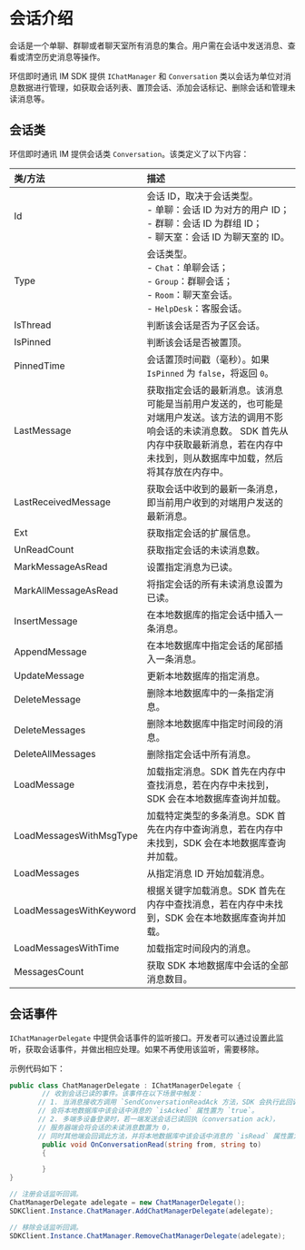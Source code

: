 # 会话介绍

<Toc />

会话是一个单聊、群聊或者聊天室所有消息的集合。用户需在会话中发送消息、查看或清空历史消息等操作。

环信即时通讯 IM SDK 提供 `IChatManager` 和 `Conversation` 类以会话为单位对消息数据进行管理，如获取会话列表、置顶会话、添加会话标记、删除会话和管理未读消息等。

## 会话类

环信即时通讯 IM 提供会话类 `Conversation`。该类定义了以下内容：

| 类/方法  | 描述         |
| :--------- | :------- | 
| Id   | 会话 ID，取决于会话类型。<br/> - 单聊：会话 ID 为对方的用户 ID；<br/> - 群聊：会话 ID 为群组 ID；<br/> - 聊天室：会话 ID 为聊天室的 ID。  |
| Type    | 会话类型。<br/> - `Chat`：单聊会话；<br/> - `Group`：群聊会话；<br/> - `Room`：聊天室会话。 <br/> - `HelpDesk`：客服会话。         |
| IsThread   | 判断该会话是否为子区会话。         |
| IsPinned | 判断该会话是否被置顶。         |
| PinnedTime   | 会话置顶时间戳（毫秒）。如果 `IsPinned` 为 `false`，将返回 `0`。         |
| LastMessage  | 获取指定会话的最新消息。该消息可能是当前用户发送的，也可能是对端用户发送。该方法的调用不影响会话的未读消息数。 SDK 首先从内存中获取最新消息，若在内存中未找到，则从数据库中加载，然后将其存放在内存中。 |
| LastReceivedMessage   | 获取会话中收到的最新一条消息，即当前用户收到的对端用户发送的最新消息。  |
| Ext       | 获取指定会话的扩展信息。         |
| UnReadCount       | 获取指定会话的未读消息数。         |
| MarkMessageAsRead  | 设置指定消息为已读。         |
| MarkAllMessageAsRead  | 将指定会话的所有未读消息设置为已读。        |
| InsertMessage        | 在本地数据库的指定会话中插入一条消息。         |
| AppendMessage        | 在本地数据库中指定会话的尾部插入一条消息。         |
| UpdateMessage        | 更新本地数据库的指定消息。         |
| DeleteMessage        | 删除本地数据库中的一条指定消息。         |
| DeleteMessages       | 删除本地数据库中指定时间段的消息。         |
| DeleteAllMessages    | 删除指定会话中所有消息。         |
| LoadMessage          | 加载指定消息。SDK 首先在内存中查找消息，若在内存中未找到，SDK 会在本地数据库查询并加载。         |
| LoadMessagesWithMsgType        | 加载特定类型的多条消息。SDK 首先在内存中查询消息，若在内存中未找到，SDK 会在本地数据库查询并加载。         |
| LoadMessages         |  从指定消息 ID 开始加载消息。        |
| LoadMessagesWithKeyword        | 根据关键字加载消息。SDK 首先在内存中查找消息，若在内存中未找到，SDK 会在本地数据库查询并加载。         |
| LoadMessagesWithTime        | 加载指定时间段内的消息。         |
| MessagesCount       | 获取 SDK 本地数据库中会话的全部消息数目。         |


## 会话事件

`IChatManagerDelegate` 中提供会话事件的监听接口。开发者可以通过设置此监听，获取会话事件，并做出相应处理。如果不再使用该监听，需要移除。

示例代码如下：

```csharp
public class ChatManagerDelegate : IChatManagerDelegate {
        // 收到会话已读的事件。该事件在以下场景中触发：
       // 1. 当消息接收方调用 `SendConversationReadAck 方法，SDK 会执行此回调，
       // 会将本地数据库中该会话中消息的 `isAcked` 属性置为 `true`。
       // 2. 多端多设备登录时，若一端发送会话已读回执（conversation ack），
       // 服务器端会将会话的未读消息数置为 0，
       // 同时其他端会回调此方法，并将本地数据库中该会话中消息的 `isRead` 属性置为 `true`。
        public void OnConversationRead(string from, string to)
        {

        }
}

// 注册会话监听回调。
ChatManagerDelegate adelegate = new ChatManagerDelegate();
SDKClient.Instance.ChatManager.AddChatManagerDelegate(adelegate);

// 移除会话监听回调。
SDKClient.Instance.ChatManager.RemoveChatManagerDelegate(adelegate);

```






